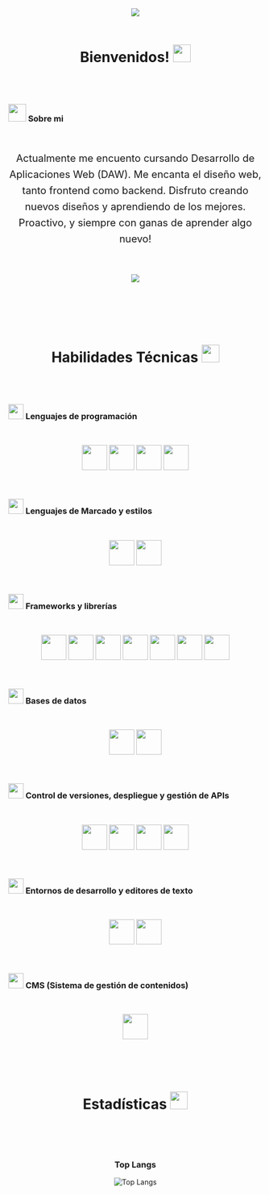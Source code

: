 <div align="center"><img src="./assets/images/Banner Github.svg"/></div>
<br>
<h1 align="center"><b>Bienvenidos!</b> <img src="https://media.giphy.com/media/hvRJCLFzcasrR4ia7z/giphy.gif" width="35"></h1>
<br>
<br>
<div style="display: flex; gap: 0.5rem;" align="center"><h3> <picture><img src = "https://i.giphy.com/media/v1.Y2lkPTc5MGI3NjExY3YwZjc2MWJsZ2FjaWt5dDJ5Z2g3ZXM0MWtsanZkZnozbzRidjNpYSZlcD12MV9pbnRlcm5hbF9naWZfYnlfaWQmY3Q9cw/3FvaG9XbBRbLtdaUUP/giphy.gif" width = 35px></picture> <b> Sobre mi </b></h3> </div>
<br>
<div style="font-size: 20px; line-height: 1.6;" align="center">
  <p> Actualmente me encuento cursando Desarrollo de Aplicaciones Web (DAW). Me encanta el diseño web, tanto frontend como backend. Disfruto creando nuevos diseños y aprendiendo de los mejores. Proactivo, y siempre con ganas de aprender algo nuevo!</p>
</div>
<br>
<br>
<div align="center">
<a href="https://www.instagram.com/davidvillardd/"><img src="https://img.shields.io/badge/instagram%20@davidvillardd-DD2476?style=for-the-badge&logo=instagram&logoColor=white"/></a>
</div>
<br>
<br>
<br>
<br>
<br>
<h1 align="center"><b>Habilidades Técnicas</b> <img src="https://media.giphy.com/media/hvRJCLFzcasrR4ia7z/giphy.gif" width="35"></h1>
<br>
<br>
<div style="display: flex; gap: 0.5rem;" align="center"><h3> <picture><img src="https://media2.giphy.com/media/QssGEmpkyEOhBCb7e1/giphy.gif?cid=ecf05e47a0n3gi1bfqntqmob8g9aid1oyj2wr3ds3mg700bl&rid=giphy.gif" width ="30"></picture> <b> Lenguajes de programación </b></h3> </div>
<br>
<p align="center" style="text-align: center;">
  <code><img height="50" src="https://skillicons.dev/icons?i=js"></code>
  <code><img height="50" src="https://skillicons.dev/icons?i=py"></code>
  <code><img height="50" src="https://skillicons.dev/icons?i=php"></code>
  <code><img height="50" src="https://skillicons.dev/icons?i=java"></code>
</p>
<br>
<div style="display: flex; gap: 0.5rem;" align="center"><h3> <picture><img src="https://media.giphy.com/media/v1.Y2lkPTc5MGI3NjExaWY3eTBlemhsOGZvenhjMHNzajYwMmludHVsMndyMzdrOTFibHlmMiZlcD12MV9pbnRlcm5hbF9naWZfYnlfaWQmY3Q9cw/h1QmJxwoCr19BtTkGt/giphy.gif" width ="30"></picture> <b> Lenguajes de Marcado y estilos </b></h3> </div>
<br>
<p align="center" style="text-align: center;">
<code><img height="50" src="https://skillicons.dev/icons?i=html"></code>
<code><img height="50" src="https://skillicons.dev/icons?i=css"></code>
</p>
<br>
<div style="display: flex; gap: 0.5rem;" align="center"><h3> <picture><img src="https://media.giphy.com/media/v1.Y2lkPTc5MGI3NjExaWY3eTBlemhsOGZvenhjMHNzajYwMmludHVsMndyMzdrOTFibHlmMiZlcD12MV9pbnRlcm5hbF9naWZfYnlfaWQmY3Q9cw/h1QmJxwoCr19BtTkGt/giphy.gif" width ="30"></picture> <b> Frameworks y librerías </b></h3> </div>
<br>
<p align="center" style="text-align: center;">
<code><img height="50" src="https://skillicons.dev/icons?i=tailwind"></code>
<code><img height="50" src="https://skillicons.dev/icons?i=bootstrap"></code>
<code><img height="50" src="https://skillicons.dev/icons?i=vue"></code>
<code><img height="50" src="https://skillicons.dev/icons?i=express"></code>
<code><img height="50" src="https://skillicons.dev/icons?i=django"></code>
<code><img height="50" src="https://skillicons.dev/icons?i=react"></code>
<code><img height="50" src="https://skillicons.dev/icons?i=vue"></code>
</p>
<br>
<div style="display: flex; gap: 0.5rem;" align="center"><h3> <picture><img src="https://media.giphy.com/media/v1.Y2lkPTc5MGI3NjExaWY3eTBlemhsOGZvenhjMHNzajYwMmludHVsMndyMzdrOTFibHlmMiZlcD12MV9pbnRlcm5hbF9naWZfYnlfaWQmY3Q9cw/h1QmJxwoCr19BtTkGt/giphy.gif" width ="30"></picture> <b> Bases de datos </b></h3> </div>
<br>
<p align="center" style="text-align: center;">
<code><img height="50" src="https://skillicons.dev/icons?i=mysql"></code>
<code><img height="50" src="https://skillicons.dev/icons?i=mongodb"></code>
</p>
<br>
<div style="display: flex; gap: 0.5rem;" align="center"><h3> <picture><img src="https://media.giphy.com/media/v1.Y2lkPTc5MGI3NjExaWY3eTBlemhsOGZvenhjMHNzajYwMmludHVsMndyMzdrOTFibHlmMiZlcD12MV9pbnRlcm5hbF9naWZfYnlfaWQmY3Q9cw/h1QmJxwoCr19BtTkGt/giphy.gif" width ="30"></picture> <b> Control de versiones, despliegue y gestión de APIs </b></h3> </div>
<br>
<p align="center" style="text-align: center;">
<code><img height="50" src="https://skillicons.dev/icons?i=git"></code>
<code><img height="50" src="https://skillicons.dev/icons?i=docker"></code>
<code><img height="50" src="https://skillicons.dev/icons?i=netlify"></code>
<code><img height="50" src="https://skillicons.dev/icons?i=postman"></code>
</p>
<br>
<div style="display: flex; gap: 0.5rem;" align="center"><h3> <picture><img src="https://media.giphy.com/media/v1.Y2lkPTc5MGI3NjExaWY3eTBlemhsOGZvenhjMHNzajYwMmludHVsMndyMzdrOTFibHlmMiZlcD12MV9pbnRlcm5hbF9naWZfYnlfaWQmY3Q9cw/h1QmJxwoCr19BtTkGt/giphy.gif" width ="30"></picture> <b> Entornos de desarrollo y editores de texto </b></h3> </div>
<br>
<p align="center" style="text-align: center;">
<code><img height="50" src="https://skillicons.dev/icons?i=vscode"></code>
<code><img height="50" src="https://skillicons.dev/icons?i=obsidian"></code>
</p>
<br>
<div style="display: flex; gap: 0.5rem;" align="center"><h3> <picture><img src="https://media.giphy.com/media/v1.Y2lkPTc5MGI3NjExaWY3eTBlemhsOGZvenhjMHNzajYwMmludHVsMndyMzdrOTFibHlmMiZlcD12MV9pbnRlcm5hbF9naWZfYnlfaWQmY3Q9cw/h1QmJxwoCr19BtTkGt/giphy.gif" width ="30"></picture> <b> CMS (Sistema de gestión de contenidos) </b></h3> </div>
<br>
<p align="center" style="text-align: center;">
<code><img height="50" src="https://skillicons.dev/icons?i=wordpress"></code>
</p>
<br>
<br>
<br>
<h1 align="center"><b>Estadísticas</b> <img src="https://media.giphy.com/media/hvRJCLFzcasrR4ia7z/giphy.gif" width="35"></h1>
<br>
<br>
<br><h3 align="center">Top Langs</h3>
<div align="center">

![Top Langs](https://github-readme-stats.vercel.app/api/top-langs/?username=davidvillard&theme=radical&title_color=8E2DE2&text_color=fff)

</div>

